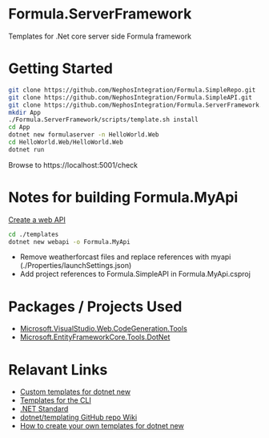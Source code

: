 # Formula.ServerFramework
Templates for .Net core server side Formula framework

# Getting Started

```bash
git clone https://github.com/NephosIntegration/Formula.SimpleRepo.git
git clone https://github.com/NephosIntegration/Formula.SimpleAPI.git
git clone https://github.com/NephosIntegration/Formula.ServerFramework.git
mkdir App
./Formula.ServerFramework/scripts/template.sh install
cd App
dotnet new formulaserver -n HelloWorld.Web
cd HelloWorld.Web/HelloWorld.Web
dotnet run
```
Browse to https://localhost:5001/check

# Notes for building Formula.MyApi
[Create a web API](https://docs.microsoft.com/en-us/aspnet/core/tutorials/first-web-api?view=aspnetcore-3.0&tabs=visual-studio-code)

```bash
cd ./templates
dotnet new webapi -o Formula.MyApi
```

- Remove weatherforcast files and replace references with myapi (./Properties/launchSettings.json)
- Add project references to Formula.SimpleAPI in Formula.MyApi.csproj


# Packages / Projects Used
- [Microsoft.VisualStudio.Web.CodeGeneration.Tools](https://github.com/aspnet/scaffolding)
- [Microsoft.EntityFrameworkCore.Tools.DotNet](https://github.com/aspnet/EntityFramework.Tools)


# Relavant Links
- [Custom templates for dotnet new](https://docs.microsoft.com/en-us/dotnet/core/tools/custom-templates)
- [Templates for the CLI](https://docs.microsoft.com/en-us/dotnet/core/tutorials/cli-templates-create-item-template)
- [.NET Standard](https://docs.microsoft.com/en-us/dotnet/standard/net-standard)
- [dotnet/templating GitHub repo Wiki](https://github.com/dotnet/templating/wiki)
- [How to create your own templates for dotnet new](https://devblogs.microsoft.com/dotnet/how-to-create-your-own-templates-for-dotnet-new/)
